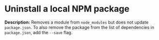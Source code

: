 # Uninstall a local NPM package

**Description:** Removes a module from `node_modules` but does not update `package.json`. To also remove the package from the list of dependencies in `package.json`, add the `--save` flag.


